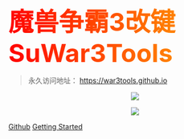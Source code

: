 <!-- _coverpage.md -->
<style>
.title {
    font-weight: bold;
    font-size: 50px;
    background-size: 400% 400%;
    background-image: linear-gradient(to right, #ff0000, #ff8000, #d83b01, #000000, #00d0ff, #9000ff,#ff008c);
    -webkit-background-clip: text;
    animation: text-color-gradient 10s ease infinite;
    color: transparent;
}
@keyframes text-color-gradient {
  0%{background-position:0% 50%}
  50%{background-position:100% 50%}
  100%{background-position:0% 50%}
}
</style>

<div class="title">魔兽争霸3改键SuWar3Tools</div>

> 永久访问地址： https://war3tools.github.io

<p align="center">
  <img src="https://visitor-badge.laobi.icu/badge?page_id=war3tools.github.io"/>
</p>

<p align="center">
  <img src="./favicon.ico"/>
</p>

[Github](https://github.com/war3tools/war3tools.github.io)
[Getting Started](/README.md)
